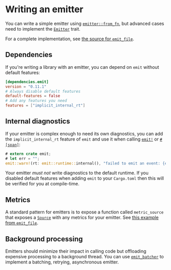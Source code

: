 # Writing an emitter

You can write a simple emitter using [`emitter::from_fn`](https://docs.rs/emit/0.11.1/emit/emitter/fn.from_fn.html), but advanced cases need to implement the [`Emitter`](https://docs.rs/emit/0.11.1/emit/trait.Emitter.html) trait.

For a complete implementation, see [the source for `emit_file`](https://github.com/emit-rs/emit/blob/main/emitter/file/src/lib.rs).

## Dependencies

If you're writing a library with an emitter, you can depend on `emit` without default features:

```toml
[dependencies.emit]
version = "0.11.1"
# Always disable default features
default-features = false
# Add any features you need
features = ["implicit_internal_rt"]
```

## Internal diagnostics

If your emitter is complex enough to need its own diagnostics, you can add the `implicit_internal_rt` feature of `emit` and use it when calling [`emit!`](https://docs.rs/emit/0.11.1/emit/macro.emit.html) or [`#[span]`](https://docs.rs/emit/0.11.1/emit/attr.span.html):

```rust
# extern crate emit;
# let err = "";
emit::warn!(rt: emit::runtime::internal(), "failed to emit an event: {err}");
```

Your emitter _must not_ write diagnostics to the default runtime. If you disabled default features when adding `emit` to your `Cargo.toml` then this will be verified for you at compile-time.

## Metrics

A standard pattern for emitters is to expose a function called `metric_source` that exposes a [`Source`](https://docs.rs/emit/0.11.1/emit/metric/source/trait.Source.html) with any metrics for your emitter. See [this example from `emit_file`](https://docs.rs/emit_file/0.11.1/emit_file/struct.FileSet.html#method.metric_source).

## Background processing

Emitters should minimize their impact in calling code but offloading expensive processing to a background thread. You can use [`emit_batcher`](https://docs.rs/emit_batcher/0.11.1/emit_batcher/index.html) to implement a batching, retrying, asynchronous emitter.
